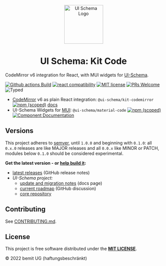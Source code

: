 <p align="center">
  <a href="https://ui-schema.bemit.codes" rel="noopener noreferrer" target="_blank"><img width="125" src="https://ui-schema.bemit.codes/logo.svg" alt="UI Schema Logo"></a>
</p>

<h1 align="center">UI Schema: Kit Code</h1>

CodeMirror v6 integration for React, with MUI widgets for [UI-Schema](https://github.com/ui-schema/ui-schema).

[![Github actions Build](https://github.com/ui-schema/react-codemirror/actions/workflows/blank.yml/badge.svg)](https://github.com/ui-schema/react-codemirror/actions)
[![react compatibility](https://img.shields.io/badge/React-%3E%3D16.8-success?style=flat-square&logo=react)](https://reactjs.org/)
[![MIT license](https://img.shields.io/npm/l/@ui-schema/ui-schema?style=flat-square)](https://github.com/ui-schema/ui-schema/blob/master/LICENSE)
[![PRs Welcome](https://img.shields.io/badge/PRs-welcome-brightgreen.svg?style=flat-square)](http://makeapullrequest.com)
![Typed](https://flat.badgen.net/badge/icon/Typed?icon=typescript&label&labelColor=blue&color=555555)

- [CodeMirror](https://codemirror.net/) v6 as plain React integration: `@ui-schema/kit-codemirror` [![npm (scoped)](https://img.shields.io/npm/v/@ui-schema/kit-codemirror?style=flat-square)](https://www.npmjs.com/package/@ui-schema/kit-codemirror) [docs](https://ui-schema.bemit.codes/docs/kit-codemirror/kit-codemirror)
- UI-Schema Widgets for [MUI](https://mui.com): `@ui-schema/material-code` [![npm (scoped)](https://img.shields.io/npm/v/@ui-schema/material-code?style=flat-square)](https://www.npmjs.com/package/@ui-schema/material-code) [![Component Documentation](https://img.shields.io/badge/Docs-green?labelColor=1a237e&color=0d47a1&logoColor=ffffff&style=flat-square&logo=mui)](https://ui-schema.bemit.codes/docs/material-code/material-code)

## Versions

This project adheres to [semver](https://semver.org/), until `1.0.0` and beginning with `0.1.0`: all `0.x.0` releases are like MAJOR releases and all `0.0.x` like MINOR or PATCH, modules below `0.1.0` should be considered experimental.

**Get the latest version - or [help build it](CONTRIBUTING.md):**

- [latest releases](https://github.com/ui-schema/react-codemirror/releases) (GitHub release notes)
- *UI-Schema project:*
    - [update and migration notes](https://ui-schema.bemit.codes/updates) (docs page)
    - [current roadmap](https://github.com/ui-schema/ui-schema/discussions/184) (GitHub discussion)
    - [core repository](https://github.com/ui-schema/ui-schema)

## Contributing

See [CONTRIBUTING.md](CONTRIBUTING.md).

## License

This project is free software distributed under the **[MIT LICENSE](LICENSE)**.

© 2022 bemit UG (haftungsbeschränkt)
